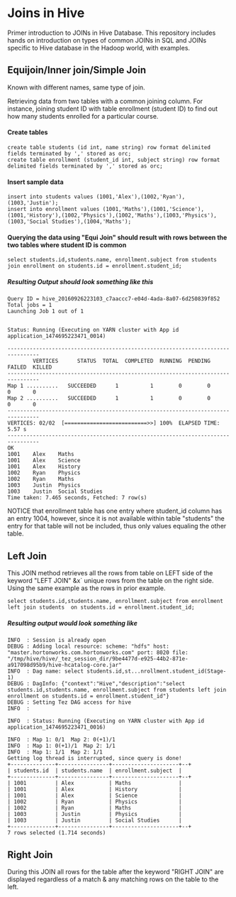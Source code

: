 # Joins in Hive

Primer introduction to JOINs in Hive Database. This repository includes hands on introduction on types of common JOINs in SQL and JOINs specific to Hive database in the Hadoop world, with examples.

## Equijoin/Inner join/Simple Join
Known with different names, same type of join.
 
Retrieving data from two tables with a common joining column. For instance, joining student ID with table enrollment (student ID) to find out how many students enrolled for a particular course. 

#### Create tables 
```
create table students (id int, name string) row format delimited fields terminated by ',' stored as orc; 
create table enrollment (student_id int, subject string) row format delimited fields terminated by ',' stored as orc;
```
#### Insert sample data 
```
insert into students values (1001,'Alex'),(1002,'Ryan'),(1003,'Justin'); 
insert into enrollment values (1001,'Maths'),(1001,'Science'),(1001,'History'),(1002,'Physics'),(1002,'Maths'),(1003,'Physics'),(1003,'Social Studies'),(1004,'Maths'); 
```

#### Querying the data using "Equi Join" should result with rows between the two tables where student ID is common
```
select students.id,students.name, enrollment.subject from students join enrollment on students.id = enrollment.student_id;
```

##### Resulting Output should look something like this
```
Query ID = hive_20160926223103_c7aaccc7-e04d-4ada-8a07-6d250839f852
Total jobs = 1
Launching Job 1 out of 1


Status: Running (Executing on YARN cluster with App id application_1474695223471_0014)

--------------------------------------------------------------------------------
        VERTICES      STATUS  TOTAL  COMPLETED  RUNNING  PENDING  FAILED  KILLED
--------------------------------------------------------------------------------
Map 1 ..........   SUCCEEDED      1          1        0        0       0       0
Map 2 ..........   SUCCEEDED      1          1        0        0       0       0
--------------------------------------------------------------------------------
VERTICES: 02/02  [==========================>>] 100%  ELAPSED TIME: 5.57 s     
--------------------------------------------------------------------------------
OK
1001	Alex	Maths
1001	Alex	Science
1001	Alex	History
1002	Ryan	Physics
1002	Ryan	Maths
1003	Justin	Physics
1003	Justin	Social Studies
Time taken: 7.465 seconds, Fetched: 7 row(s)
```

NOTICE that enrollment table has one entry where student_id column has an entry 1004, however, since it is not available within table "students" the entry for that table will not be included, thus only values equaling the other table.



## Left Join

This JOIN method retrieves all the rows from table on LEFT side of the keyword "LEFT JOIN" &x` unique rows from the table on the right side. Using the same example as the rows in prior example.

```
select students.id,students.name, enrollment.subject from enrollment left join students  on students.id = enrollment.student_id;
```

##### Resulting output would look something like

```
INFO  : Session is already open
DEBUG : Adding local resource: scheme: "hdfs" host: "master.hortonworks.com.hortonworks.com" port: 8020 file: "/tmp/hive/hive/_tez_session_dir/9be4477d-e925-44b2-871e-a917098d95b9/hive-hcatalog-core.jar"
INFO  : Dag name: select students.id,st...nrollment.student_id(Stage-1)
DEBUG : DagInfo: {"context":"Hive","description":"select students.id,students.name, enrollment.subject from students left join enrollment on students.id = enrollment.student_id"}
DEBUG : Setting Tez DAG access for hive
INFO  : 

INFO  : Status: Running (Executing on YARN cluster with App id application_1474695223471_0016)

INFO  : Map 1: 0/1	Map 2: 0(+1)/1	
INFO  : Map 1: 0(+1)/1	Map 2: 1/1	
INFO  : Map 1: 1/1	Map 2: 1/1	
Getting log thread is interrupted, since query is done!
+--------------+----------------+---------------------+--+
| students.id  | students.name  | enrollment.subject  |
+--------------+----------------+---------------------+--+
| 1001         | Alex           | Maths               |
| 1001         | Alex           | History             |
| 1001         | Alex           | Science             |
| 1002         | Ryan           | Physics             |
| 1002         | Ryan           | Maths               |
| 1003         | Justin         | Physics             |
| 1003         | Justin         | Social Studies      |
+--------------+----------------+---------------------+--+
7 rows selected (1.714 seconds)

```

## Right Join

During this JOIN all rows for the table after the keyword "RIGHT JOIN" are displayed regardless of a match & any matching rows on the table to the left. 





